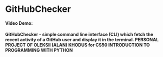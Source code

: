 # GitHubChecker
#### Video Demo: <URL HERE> ####

#### GitHubChecker - simple command line interface (CLI) which fetch the recent activity of a GitHub user and display it in the terminal. PERSONAL PROJECT OF OLEKSII (ALAN) KHODUS for CS50 INTRODUCTION TO PROGRAMMING WITH PYTHON ####